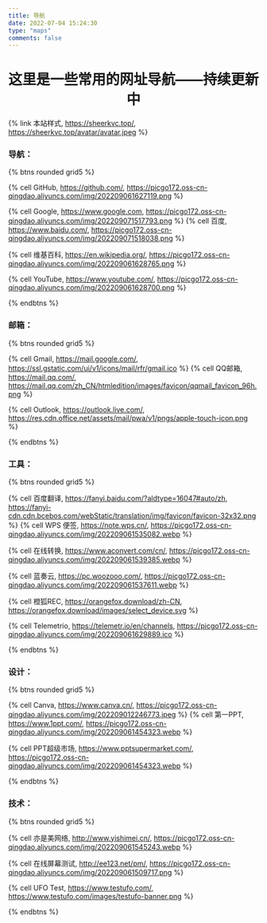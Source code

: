 ```yaml
---
title: 导航
date: 2022-07-04 15:24:30
type: "maps"
comments: false
---
```


# <center>这里是一些常用的网址导航——持续更新中

{% link 本站样式, https://sheerkvc.top/,  https://sheerkvc.top/avatar/avatar.jpeg %} 

### 导航：

{% btns rounded grid5 %}

{% cell GitHub, https://github.com/, https://picgo172.oss-cn-qingdao.aliyuncs.com/img/202209061627119.png %}

{% cell Google, https://www.google.com, https://picgo172.oss-cn-qingdao.aliyuncs.com/img/202209071517793.png %}
{% cell 百度, https://www.baidu.com/, https://picgo172.oss-cn-qingdao.aliyuncs.com/img/202209071518038.png %}

{% cell 维基百科, https://en.wikipedia.org/, https://picgo172.oss-cn-qingdao.aliyuncs.com/img/202209061628765.png %}

{% cell YouTube, https://www.youtube.com/, https://picgo172.oss-cn-qingdao.aliyuncs.com/img/202209061628700.png %}

{% endbtns %}

### 邮箱：

{% btns rounded grid5 %}

{% cell Gmail, https://mail.google.com/, https://ssl.gstatic.com/ui/v1/icons/mail/rfr/gmail.ico %}
{% cell QQ邮箱, https://mail.qq.com/, https://mail.qq.com/zh_CN/htmledition/images/favicon/qqmail_favicon_96h.png %}

{% cell Outlook, https://outlook.live.com/, https://res.cdn.office.net/assets/mail/pwa/v1/pngs/apple-touch-icon.png %}

{% endbtns %}

### 工具：

{% btns rounded grid5 %}

{% cell 百度翻译, https://fanyi.baidu.com/?aldtype=16047#auto/zh, https://fanyi-cdn.cdn.bcebos.com/webStatic/translation/img/favicon/favicon-32x32.png %}
{% cell WPS 便签, https://note.wps.cn/, https://picgo172.oss-cn-qingdao.aliyuncs.com/img/202209061535082.webp %}

{% cell 在线转换, https://www.aconvert.com/cn/, https://picgo172.oss-cn-qingdao.aliyuncs.com/img/202209061539385.webp %}

{% cell 蓝奏云, https://pc.woozooo.com/, https://picgo172.oss-cn-qingdao.aliyuncs.com/img/202209061537611.webp %}

{% cell 橙狐REC, https://orangefox.download/zh-CN, https://orangefox.download/images/select_device.svg %}

{% cell Telemetrio, https://telemetr.io/en/channels, https://picgo172.oss-cn-qingdao.aliyuncs.com/img/202209061629889.ico %}

{% endbtns %}

### 设计：

{% btns rounded grid5 %}

{% cell Canva, https://www.canva.cn/, https://picgo172.oss-cn-qingdao.aliyuncs.com/img/202209012246773.jpeg %}
{% cell 第一PPT, https://www.1ppt.com/, https://picgo172.oss-cn-qingdao.aliyuncs.com/img/202209061454323.webp %}

{% cell PPT超级市场, https://www.pptsupermarket.com/, https://picgo172.oss-cn-qingdao.aliyuncs.com/img/202209061454323.webp %}

{% endbtns %}



### 技术：

{% btns rounded grid5 %}

{% cell 亦是美网络, http://www.yishimei.cn/, https://picgo172.oss-cn-qingdao.aliyuncs.com/img/202209061545243.webp %}

{% cell 在线屏幕测试, http://ee123.net/pm/, https://picgo172.oss-cn-qingdao.aliyuncs.com/img/202209061509717.png %}

{% cell UFO Test, https://www.testufo.com/, https://www.testufo.com/images/testufo-banner.png %}

{% endbtns %}
